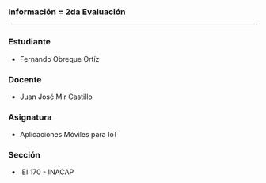 ### Información = 2da Evaluación
_____________________
### Estudiante
- Fernando Obreque Ortíz
### Docente
- Juan José Mir Castillo
### Asignatura
- Aplicaciones Móviles para IoT
### Sección
- IEI 170 - INACAP
